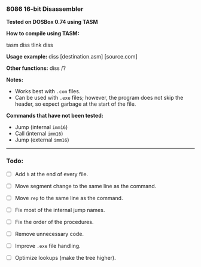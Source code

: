 ### 8086 16-bit Disassembler

**Tested on DOSBox 0.74 using TASM**

**How to compile using TASM:**

tasm diss
tlink diss

**Usage example:**
diss [destination.asm] [source.com]

**Other functions:**
diss /?

**Notes:**
- Works best with `.com` files.
- Can be used with `.exe` files; however, the program does not skip the header, so expect garbage at the start of the file.

**Commands that have not been tested:**
- Jump (internal `imm16`)
- Call (internal `imm16`)
- Jump (external `imm16`)

---

### Todo:

- [ ] Add `h` at the end of every file.
- [ ] Move segment change to the same line as the command. 
- [ ] Move `rep` to the same line as the command. 
- [ ] Fix most of the internal jump names. 
- [ ] Fix the order of the procedures. 
- [ ] Remove unnecessary code. 
- [ ] Improve `.exe` file handling. 
- [ ] Optimize lookups (make the tree higher). 


